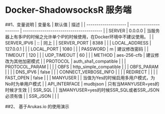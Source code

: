 # Docker-ShadowsocksR 服务端

##1、变量说明
| 变量名                  | 默认值                    | 描述                                       |
| -------------------- | ---------------------- | ---------------------------------------- |
| SERVER               | 0.0.0.0                | 当服务器上有多IP的时候之允许单个IP的时候使用，在Docker环境中不建议使用。 |
| SERVER_IPV6          | ::                     | 同上                                       |
| SERVER_PORT          | 8388                   |                                          |
| LOCAL_ADDRESS        | 127.0.0.1              |                                          |
| LOCAL_PORT           | 1080                   |                                          |
| PASSWORD             | m                      | 建议修改密码                                   |
| TIMEOUT              | 120                    |                                          |
| UDP_TIMEOUT          | 60                     |                                          |
| METHOD               | aes-256-cfb            | 建议修改为其他加密模式                              |
| PROTOCOL             | auth_sha1_compatible   |                                          |
| PROTOCOL_PARAM       |                        |                                          |
| OBFS                 | http_simple_compatible |                                          |
| OBFS_PARAM           |                        |                                          |
| DNS_IPV6             | false                  |                                          |
| CONNECT_VERBOSE_INFO |                        |                                          |
| REDIRECT             |                        |                                          |
| FAST_OPEN            | false                  |                                          |
| MANYUSER             |                        | 当值为Yes的时候启用多用户模式，为No时为单用户模式              |
| API_INTERFACE        | mudbjson               | 只有当MANYUSER=yes的时候才生效                    |
| SSR_SQL              |                        | 当MANYUSER=yes的时候SSR_SQL或者SSR_JSON必须有值    |
| SSR_JSON             |                        |                                          |


##2、 基于Arukas.io 的使用演示
